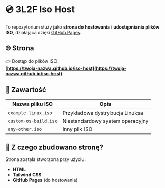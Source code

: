 # 💿 3L2F Iso Host

To repozytorium służy jako **strona do hostowania i udostępniania plików ISO**, działająca dzięki [GitHub Pages](https://pages.github.com/).

## 🌐 Strona

👉 Dostęp do plików ISO:  
**[https://twoja-nazwa.github.io/iso-host](https://twoja-nazwa.github.io/iso-host)**  

## 📂 Zawartość

| Nazwa pliku ISO              | Opis                                |
|------------------------------|-------------------------------------|
| `example-linux.iso`          | Przykładowa dystrybucja Linuksa     |
| `custom-os-build.iso`        | Niestandardowy system operacyjny    |
| `any-other.iso`              | Inny plik ISO                       |

## 🔧 Z czego zbudowano stronę?

Strona została stworzona przy użyciu:

- **HTML**
- **Tailwind CSS**
- **GitHub Pages** (do hostowania)

